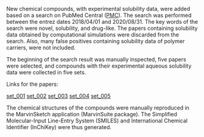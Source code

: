 
New chemical compounds, with experimental solubility data, were added based on a search on PubMed Central ([PMC](https://www.ncbi.nlm.nih.gov/pmc/)). The search was performed between the entrez dates 2018/04/01 and 2020/08/31. The key words of the search were novel, solubility, and drug-like. The papers containing solubility data obtained by computational simulations were discarded from the search. Also, many false positives containing solubility data of polymer carriers, were not included.

The beginning of the search result was manually inspected, five papers were selected, and compounds with their experimental aqueous solubility data were collected in five sets.

Links for the papers: 

[set_001](https://www.mdpi.com/1422-0067/20/6/1491)
[set_002](https://pubmed.ncbi.nlm.nih.gov/30565932/)
[set_003](https://doi.org/10.1002/cmdc.201900203)
[set_004](http://dx.doi.org/10.2147/IJN.S178416)
[set_005](https://pubmed.ncbi.nlm.nih.gov/30881619/)


The chemical structures of the compounds were manually reproduced in the MarvinSketch application (MarvinSuite package). The Simplified Molecular-Input Line-Entry System (SMILES) and International Chemical Identifier (InChiKey) were thus generated.

